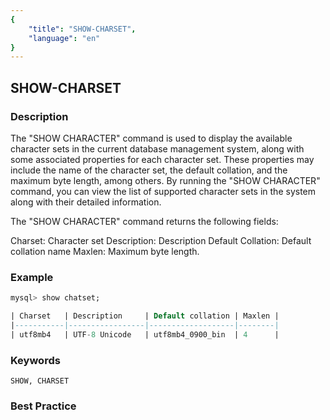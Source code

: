 ```yaml
---
{
    "title": "SHOW-CHARSET",
    "language": "en"
}
---
```


<!--
Licensed to the Apache Software Foundation (ASF) under one
or more contributor license agreements.  See the NOTICE file
distributed with this work for additional information
regarding copyright ownership.  The ASF licenses this file
to you under the Apache License, Version 2.0 (the
"License"); you may not use this file except in compliance
with the License.  You may obtain a copy of the License at

  http://www.apache.org/licenses/LICENSE-2.0

Unless required by applicable law or agreed to in writing,
software distributed under the License is distributed on an
"AS IS" BASIS, WITHOUT WARRANTIES OR CONDITIONS OF ANY
KIND, either express or implied.  See the License for the
specific language governing permissions and limitations
under the License.
-->

## SHOW-CHARSET

### Description

The "SHOW CHARACTER" command is used to display the available character sets in the current database management system,
along with some associated properties for each character set. These properties may include the name of the character set,
the default collation, and the maximum byte length, among others. By running the "SHOW CHARACTER" command, you can view the list of supported character sets in the system along with their detailed information.

The "SHOW CHARACTER" command returns the following fields:

Charset: Character set
Description: Description
Default Collation: Default collation name
Maxlen: Maximum byte length.


### Example

```sql
mysql> show chatset;

| Charset   | Description     | Default collation | Maxlen |
|-----------|-----------------|-------------------|--------|
| utf8mb4   | UTF-8 Unicode   | utf8mb4_0900_bin  | 4      |

```

### Keywords

    SHOW, CHARSET

### Best Practice

